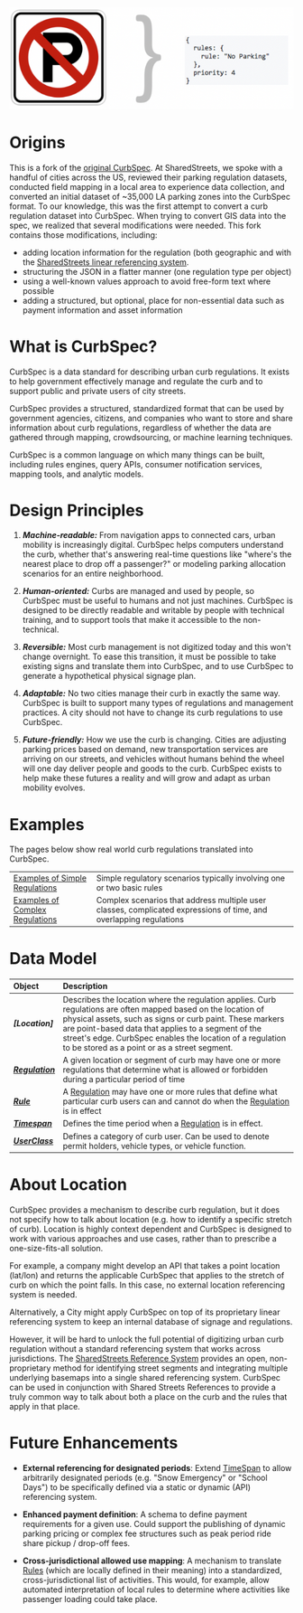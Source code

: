 <img src="images/cover_image.png">

# Origins
This is a fork of the [original CurbSpec](https://github.com/jfh01/CurbSpec). At SharedStreets, we spoke with a handful of cities across the US, reviewed their parking regulation datasets, conducted field mapping in a local area to experience data collection, and converted an initial dataset of ~35,000 LA parking zones into the CurbSpec format. To our knowledge, this was the first attempt to convert a curb regulation dataset into CurbSpec. When trying to convert GIS data into the spec, we realized that several modifications were needed. This fork contains those modifications, including: 
- adding location information for the regulation (both geographic and with the [SharedStreets linear referencing system](https://github.com/sharedstreets/sharedstreets-ref-system).
- structuring the JSON in a flatter manner (one regulation type per object)
- using a well-known values approach to avoid free-form text where possible
- adding a structured, but optional, place for non-essential data such as payment information and asset information

# What is CurbSpec?
CurbSpec is a data standard for describing urban curb regulations. It exists to help government effectively manage and regulate the curb and to support public and private users of city streets. 

CurbSpec provides a structured, standardized format that can be used by government agencies, citizens, and companies who want to store and share information about curb regulations, regardless of whether the data are gathered through mapping, crowdsourcing, or machine learning techniques. 

CurbSpec is a common language on which many things can be built, including rules engines, query APIs, consumer notification services, mapping tools, and analytic models.

# Design Principles
1. ***Machine-readable:*** From navigation apps to connected cars, urban mobility is increasingly digital. CurbSpec helps computers understand the curb, whether that's answering real-time questions like "where's the nearest place to drop off a passenger?" or modeling parking allocation scenarios for an entire neighborhood.

1. ***Human-oriented:*** Curbs are managed and used by people, so CurbSpec must be useful to humans and not just machines. CurbSpec is designed to be directly readable and writable by people with technical training, and to support tools that make it accessible to the non-technical.

1. ***Reversible:*** Most curb management is not digitized today and this won't change overnight. To ease this transition, it must be possible to take existing signs and translate them into CurbSpec, and to use CurbSpec to generate a hypothetical physical signage plan.

1. ***Adaptable:*** No two cities manage their curb in exactly the same way. CurbSpec is built to support many types of regulations and management practices. A city should not have to change its curb regulations to use CurbSpec.

1. ***Future-friendly:*** How we use the curb is changing. Cities are adjusting parking prices based on demand, new transportation services are arriving on our streets, and vehicles without humans behind the wheel will one day deliver people and goods to the curb. CurbSpec exists to help make these futures a reality and will grow and adapt as urban mobility evolves.

# Examples
The pages below show real world curb regulations translated into CurbSpec.

| | |
| :---- | :---- |
| [Examples of Simple Regulations](examples/simple_examples.md) | Simple regulatory scenarios typically involving one or two basic rules  |
| [Examples of Complex Regulations](examples/complex_examples.md) | Complex scenarios that address multiple user classes, complicated expressions of time, and overlapping regulations |

# Data Model
| Object | Description |
| :--- | :--- |
***[Location]*** | Describes the location where the regulation applies. Curb regulations are often mapped based on the location of physical assets, such as signs or curb paint. These markers are point-based data that applies to a segment of the street's edge. CurbSpec enables the location of a regulation to be stored as a point or as a street segment. |
| ***[Regulation](Regulation.md)*** | A given location or segment of curb may have one or more regulations that determine what is allowed or forbidden during a particular period of time |
| ***[Rule](Rule.md)*** | A [Regulation](Regulation.md) may have one or more rules that define what particular curb users can and cannot do when the [Regulation](Regulaton.md) is in effect |
| ***[Timespan](TimeSpan.md)*** | Defines the time period when a [Regulation](Regulation.md) is in effect. |
| ***[UserClass](UserClass.md)*** | Defines a category of curb user. Can be used to denote permit holders, vehicle types, or vehicle function. |

# About Location
CurbSpec provides a mechanism to describe curb regulation, but it does not specify how to talk about location (e.g. how to identify a specific stretch of curb). Location is highly context dependent and CurbSpec is designed to work with various approaches and use cases, rather than to prescribe a one-size-fits-all solution.

For example, a company might develop an API that takes a point location (lat/lon) and returns the applicable CurbSpec that applies to the stretch of curb on which the point falls. In this case, no external location referencing system is needed.

Alternatively, a City might apply CurbSpec on top of its proprietary linear referencing system to keep an internal database of signage and regulations.

However, it will be hard to unlock the full potential of digitizing urban curb regulation without a standard referencing system that works across jurisdictions. The [SharedStreets Reference System](https://github.com/sharedstreets/sharedstreets-ref-system) provides an open, non-proprietary method for identifying street segments and integrating multiple underlying basemaps into a single shared referencing system. CurbSpec can be used in conjunction with Shared Streets References to provide a truly common way to talk about both a place on the curb and the rules that apply in that place.

# Future Enhancements
* **External referencing for designated periods**: Extend [TimeSpan](TimeSpan.md) to allow arbitrarily designated periods (e.g. "Snow Emergency" or "School Days") to be specifically defined via a static or dynamic (API) referencing system.

* **Enhanced payment definition**: A schema to define payment requirements for a given use. Could support the publishing of dynamic parking pricing or complex fee structures such as peak period ride share pickup / drop-off fees.

* **Cross-jurisdictional allowed use mapping**: A mechanism to translate [Rules](Rule.md) (which are locally defined in their meaning) into a standardized, cross-jurisdictional list of activities. This would, for example, allow automated interpretation of local rules to determine where activities like passenger loading could take place.
